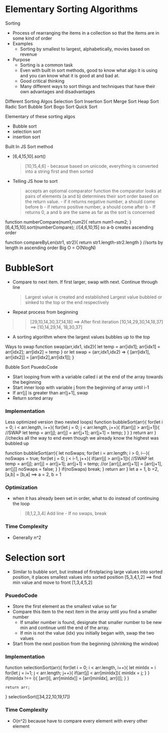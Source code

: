 # Elementary Sorting Algorithms
Sorting 
- Process of rearranging the items in a collection so that the items are in some kind of order
- Examples
    - Sorting by smallest to largest, alphabetically, movies based on revenue
- Purpose
    - Sorting is a common task
    - Even with built in sort methods, good to know what algo it is using and you can know what it is good at and bad at.
    - Good critical thinking
    - Many different ways to sort things and techniques that have their own advantages and disadvantages

Different Sorting Algos
Selection Sort
Insertion Sort
Merge Sort
Heap Sort
Radic Sort
Bubble Sort
Bogo Sort
Quick Sort

Elementary of these sorting algos
- Bubble sort
- selection sort
- insertion sort

Built In JS Sort method
- [6,4,15,10].sort()
    > [10,15,4,6]
        - becasue based on unicode, everything is converted into a string first and then sorted

- Telling JS how to sort
    > accepts an optiomal comparator function
    > the comparator looks at pairs of elements (a and b) determines their sort order based on the return value. 
        - if it returns negative number, a should come before b
        - if returns positive number, a should come after b
        - If returns 0, a and b are the same as far as the sort is concerned

function numberCompare(num1,num2){
    return num1-num2;
}
[6,4,15,10].sort(numberCompare); //[4,6,10,15] so a-b creates ascending order

function compareByLen(str1, str2){
    return str1.length-str2.length
}
//sorts by length in ascending order
Big O = O(NlogN)

# BubbleSort
- Compare to next item. If first larger, swap with next. Continue through line
    > Largest value is created and established
    > Largest value bubbled or sinked to the top or the end respectively
- Repeat process from beginning 
>> [29,10,14,30,37,14,18] ==> After first iteration [10,14,29,30,14,18,37] ==> [10,14,29,14, 18,30,37]
- A sorting algorithm where the largest values bubbles up to the top

Ways to swap
function swap(arr,idx1, idx2){
    let temp = arr[idx1];
    arr[idx1] = arr[idx2];
    arr[idx2] = temp
}
or
let swap = (arr,idx1,idx2) => {
    [arr[idx1], arr[idx2]] = [arr[idx2],arr[idx1]];
}

Bubble Sort PsuedoCode
- Start looping from with a variable called i at the end of the array towards the beginning
- Start inner loop with variable j from the beginning of array until i-1
- If arr[j] is greater than arr[j+1], swap
- Return sorted array

### Implementation
Less optimized version (two nested loops)
function bubbleSort(arr){
    for(let i = 0; i < arr.length, i++){
        for(let j = 0; j < arr.length, j++){
            if(arr[j] > arr[j+1]){
                //SWAP
                let temp = arr[j];
                arr[j] = arr[j+1];
                arr[j+1] = temp;
            }
        }
    }
    return arr
}
//checks all the way to end even though we already know the highest was bubbled up

function bubbleSort(arr){
    let noSwaps;
    for(let i = arr.length; i > 0, i--){
        noSwaps = true;
        for(let j = 0; j < i-1, j++){
            if(arr[j] > arr[j+1]){
                //SWAP
                let temp = arr[j];
                arr[j] = arr[j+1];
                arr[j+1] = temp;
                //or
                [arr[j],arr[j+1]] = [arr[j+1], arr[j]]
                noSwaps = false;
            }
        }
        if(noSwaps) break;
    }
    return arr
}
let a = 1, b =2,
[a,b] = [b,a] ==> a = 2, b = 1

### Optimization
- when it has already been set in order, what to do instead of continuing the loop
    > [8,1,2,3,4]
    > Add line
        - If no swaps, break
### Time Complexity
- Generally n^2

# Selection sort
- Similar to bubble sort, but instead of firstplacing large values into sorted position, it places smallest values into sorted position
[5,3,4,1,2] ==> find min value and move to front [1,3,4,5,2]

### PsuedoCode
- Store the first element as the smallest value so far
- Compare this item to the next item in the array until you find a smaller number
    - If smaller number is found, designate that smaller number to be new min and continue until the end of the array.
    - If min is not the value (idx) you initially began with, swap the two values
- Start from the next position from the beginning (shrinking the window)

### Implementation
function selectionSort(arr){
    for(let i = 0; i < arr.length, i++){
        let minIdx = i
        for(let j = i+1; j < arr.length; j++){
            if(arr[j] < arr[minIdx]){
                minIdx = j;
            }
        }
        if(minIdx !== i){
            [arr[i], arr[minIdx]] = [arr[minIdx], arr[i]];
        }
    }

    return arr;
}
selectionSort([34,22,10,19,17])

### Time Complexity
- O(n^2) because have to compare every element with every other element